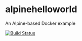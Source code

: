 # alpinehelloworld
An Alpine-based Docker example

[![Build Status](https://d671-102-67-101-245.ngrok-free.app/buildStatus/icon?job=deployement)](https://d671-102-67-101-245.ngrok-free.app/job/deployement/)

